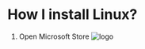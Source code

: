 # How I install Linux?

1. Open Microsoft Store 
![logo](https://images.app.goo.gl/kKpobGWJ7g1EH2oK9 "Microsoft store logo")
